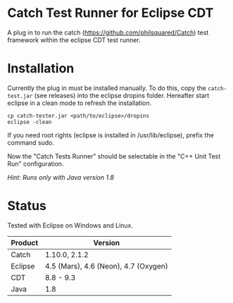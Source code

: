 Catch Test Runner for Eclipse CDT
=================================
A plug in to run the catch (https://github.com/philsquared/Catch) test framework within the eclipse CDT test runner.

Installation
============
Currently the plug in must be installed manually. To do this, copy the `catch-test.jar` (see releases) into the eclipse dropins folder. Hereafter start eclipse in a clean mode to refresh the installation.

```
cp catch-tester.jar <path/to/eclipse>/dropins
eclipse -clean
```
If you need root rights (eclipse is installed in /usr/lib/eclipse), prefix the command sudo.

Now the "Catch Tests Runner" should be selectable in the "C++ Unit Test Run" configuration.

*Hint: Runs only with Java version 1.8*


Status
======
Tested with Eclipse on Windows and Linux.

|Product | Version   |
|--------|-----------|
|Catch   | 1.10.0, 2.1.2 |
|Eclipse | 4.5 (Mars), 4.6 (Neon), 4.7 (Oxygen)|
|CDT     | 8.8 - 9.3 |
|Java    | 1.8       |
